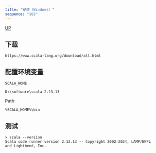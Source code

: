 ```yaml
---
title: "安装（Windows）"
sequence: "102"
---
```


[UP](/scala.html)

## 下载

```text
https://www.scala-lang.org/download/all.html
```

## 配置环境变量

```text
SCALA_HOME

D:\software\scala-2.13.13
```

Path:

```text
%SCALA_HOME%\bin
```

## 测试

```text
> scala --version
Scala code runner version 2.13.13 -- Copyright 2002-2024, LAMP/EPFL and Lightbend, Inc.
```

